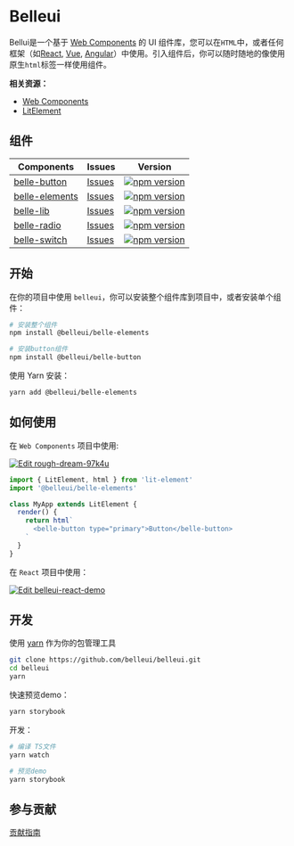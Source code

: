 # Belleui

Bellui是一个基于 [Web Components](https://developer.mozilla.org/en-US/docs/Web/Web_Components) 的 UI 组件库，您可以在`HTML`中，或者任何框架（如[React](https://github.com/facebook/react), [Vue](https://github.com/vuejs/vue),  [Angular](https://github.com/angular/angular)）中使用。引入组件后，你可以随时随地的像使用原生`html`标签一样使用组件。


**相关资源：**

* [Web Components](https://developer.mozilla.org/en-US/docs/Web/Web_Components)
* [LitElement](https://lit-element.polymer-project.org/)

## 组件

| Components | Issues | Version |
| ---------- | ------- | ------ |
| [belle-button](https://github.com/belleui/belleui/blob/master/packages/belle-button) | [Issues](https://github.com/belleui/belleui/issues?q=label%3AComponent%3AButton) | [![npm version](https://img.shields.io/npm/v/@belleui/belle-button.svg?style=flat)](https://www.npmjs.com/package/@belleui/belle-button) |
| [belle-elements](https://github.com/belleui/belleui/blob/master/packages/belle-elements) |  [Issues](https://github.com/belleui/belleui/issues?q=label%3AComponent%3AElements)  | [![npm version](https://img.shields.io/npm/v/@belleui/belle-elements.svg?style=flat)](https://www.npmjs.com/package/@belleui/belle-elements) |
| [belle-lib](https://github.com/belleui/belleui/blob/master/packages/belle-lib) |  [Issues](https://github.com/belleui/belleui/issues?q=label%3AComponent%3ALib)  | [![npm version](https://img.shields.io/npm/v/@belleui/belle-lib.svg?style=flat)](https://www.npmjs.com/package/@belleui/belle-lib) 
| [belle-radio](https://github.com/belleui/belleui/blob/master/packages/belle-radio) |  [Issues](https://github.com/belleui/belleui/issues?q=label%3AComponent%3ARadio)  | [![npm version](https://img.shields.io/npm/v/@belleui/belle-radio.svg?style=flat)](https://www.npmjs.com/package/@belleui/belle-radio) 
| [belle-switch](https://github.com/belleui/belleui/blob/master/packages/belle-switch) |  [Issues](https://github.com/belleui/belleui/issues?q=label%3AComponent%Switch)  | [![npm version](https://img.shields.io/npm/v/@belleui/belle-switch.svg?style=flat)](https://www.npmjs.com/package/@belleui/belle-switch) 

## 开始

在你的项目中使用 `belleui`，你可以安装整个组件库到项目中，或者安装单个组件：

```bash
# 安装整个组件
npm install @belleui/belle-elements

# 安装button组件
npm install @belleui/belle-button
```

使用 Yarn 安装：

```bash
yarn add @belleui/belle-elements
```

## 如何使用

在 `Web Components` 项目中使用:

[![Edit rough-dream-97k4u](https://codesandbox.io/static/img/play-codesandbox.svg)](https://codesandbox.io/s/rough-dream-97k4u?fontsize=14&hidenavigation=1&theme=dark)

```javascript
import { LitElement, html } from 'lit-element'
import '@belleui/belle-elements'

class MyApp extends LitElement {
  render() {
    return html`
      <belle-button type="primary">Button</belle-button>
    `
  }
}
```

在 `React` 项目中使用：

[![Edit belleui-react-demo](https://codesandbox.io/static/img/play-codesandbox.svg)](https://codesandbox.io/s/belleui-react-demo-iet3z?fontsize=14&hidenavigation=1&theme=dark)


## 开发

使用 [yarn](https://yarnpkg.com/) 作为你的包管理工具

```bash
git clone https://github.com/belleui/belleui.git
cd belleui
yarn
```

快速预览demo：

```sh
yarn storybook
```

开发：

```sh
# 编译 TS文件
yarn watch

# 预览demo
yarn storybook
```

## 参与贡献

[贡献指南](./docs/contribute.md)

